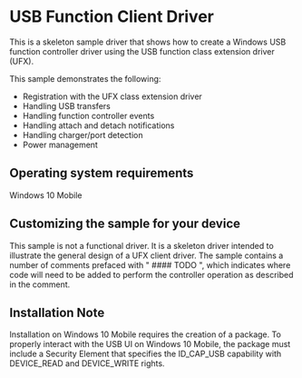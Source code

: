 ﻿---
topic: sample
description: Demonstrates how to create a Windows USB function controller driver using the USB function class extension driver (UFX).
languages:
  - cpp
products:
  - windows
---

<!---
    name: USB Function Client Driver
    platform: KMDF
    language: cpp
    category: USB
    description: Demonstrates how to create a Windows USB function controller driver using the USB function class extension driver (UFX).
    samplefwlink: http://go.microsoft.com/fwlink/p/?LinkId=620315
--->

# USB Function Client Driver

This is a skeleton sample driver that shows how to create a Windows USB function controller driver using the USB function class extension driver (UFX).

This sample demonstrates the following:

- Registration with the UFX class extension driver
- Handling USB transfers
- Handling function controller events
- Handling attach and detach notifications
- Handling charger/port detection
- Power management

## Operating system requirements

Windows 10 Mobile

## Customizing the sample for your device

This sample is not a functional driver. It is a skeleton driver intended to illustrate the general design of a UFX client driver.  The sample contains a number of comments prefaced with " #### TODO ", which indicates where code will need to be added to perform the controller operation as described in the comment.

## Installation Note

Installation on Windows 10 Mobile requires the creation of a package.  To properly interact with the USB UI on Windows 10 Mobile, the package must include a Security Element that specifies the ID_CAP_USB capability with DEVICE_READ and DEVICE_WRITE rights.
